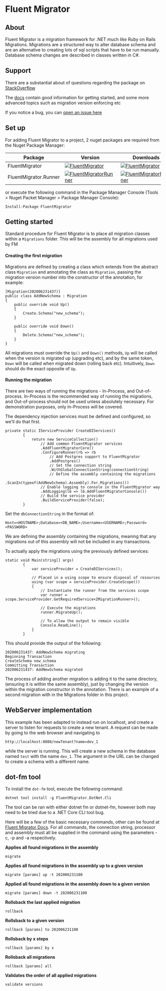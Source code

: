 ﻿# Fluent Migrator

## About

Fluent Migrator is a migration framework for .NET much like Ruby 
on Rails Migrations. Migrations are a structured way to alter 
database schema and are an alternative to creating lots of sql 
scripts that have to be run manually. Database schema 
changes are described in classes written in C#.

## Support

There are a substantial about of questions regarding the package on [StackOverflow](https://stackoverflow.com/questions/tagged/fluent-migrator)

The [docs](https://fluentmigrator.github.io/articles/intro.html) contain good information for getting started, and some more advanced topics such as migration version enforcing etc

If you notice a bug, you can [open an issue here](https://github.com/fluentmigrator/fluentmigrator/issues)

## Set up

For adding Fluent Migrator to a project, 2 nuget packages are required from the Nuget Package Manager:

Package      | Version   | Downloads |
------------------|----------|------------|
FluentMigrator    | [![FluentMigrator](https://img.shields.io/nuget/v/FluentMigrator.svg)](https://www.nuget.org/packages/FluentMigrator/) | [![FluentMigrator](https://img.shields.io/nuget/dt/FluentMigrator.svg)](https://www.nuget.org/packages/FluentMigrator/) |
FluentMigrator.Runner    | [![FluentMigratorRunner](https://img.shields.io/nuget/v/FluentMigrator.Runner.svg)](https://www.nuget.org/packages/FluentMigrator.Runner/) | [![FluentMigratorRunner](https://img.shields.io/nuget/dt/FluentMigrator.Runner.svg)](https://www.nuget.org/packages/FluentMigrator.Runner/) |

or execute the following command in the Package Manager Console (Tools > Nuget Packet Manager > Package Manager Console):

	Install-Package FluentMigrator

## Getting started

Standard procedure for Fluent Migrator is to place all migration classes
within a `Migrations` folder. This will be the assembly for all 
migrations used by FM

#### Creating the first migration

Migrations are defined by creating a class which extends from the 
abstract class `Migration` and annotating the class as `Migration`,
 passing the migration version number into the constructor of the annotation, for example:
	
    [Migration(202006231437)]
    public class AddNewSchema : Migration
    {
        public override void Up()
        {
            Create.Schema("new_schema");
        }

        public override void Down()
        {
            Delete.Schema("new_schema");
        }
    }

All migrations must override the `Up()` and `Down()` methods, 
`Up` will be called when the version is migrated up (upgrading 
etc), and by the same token, `Down` will be called when migrated 
down (rolling back etc). Intuitively, `Down` should do the exact 
opposite of `Up`.

#### Running the migration

There are two ways of running the migrations - In-Process, 
and Out-of-process. In-Process is the recommended way of running the migrations,
and Out-of-process should not be used unless absolutely necessary.
For demonstration purposes, only In-Process will be covered.

The dependency injection services must be defined and configured, 
so we'll do that first.

    private static IServiceProvider CreateDIServices()
            {
                return new ServiceCollection()
                    // Add common FluentMigrator services
                    .AddFluentMigratorCore()
                    .ConfigureRunner(rb => rb
                        // Add Postgres support to FluentMigrator
                        .AddPostgres()
                        // Set the connection string
                        .WithGlobalConnectionString(connectionString)
                        // Define the assembly containing the migrations
                        .ScanIn(typeof(AddNewSchema).Assembly).For.Migrations())
                    // Enable logging to console in the FluentMigrator way
                    .AddLogging(lb => lb.AddFluentMigratorConsole())
                    // Build the service provider
                    .BuildServiceProvider(false);
            }

Set the `dbConnectionString` in the format of:

`Host=<HOSTNAME>;Database=<DB_NAME>;Username=<USERNAME>;Password=<PASSWORD>`

We are defining the assembly containing the migrations,
meaning that any migrations out of this assembly will not be included
 in any transactions.

To actually apply the migrations using the previously defined services:

    static void Main(string[] args)
            {
                var serviceProvider = CreateDIServices();

                // Placed in a using scope to ensure disposal of resources
                using (var scope = serviceProvider.CreateScope())
                {
                    // Instantiate the runner from the services scope
                    var runner = scope.ServiceProvider.GetRequiredService<IMigrationRunner>();

                    // Execute the migrations
                    runner.MigrateUp();

                    // To allow the output to remain visible
                    Console.ReadLine();
                }
            }

This should provide the output of the following:


    202006231437: AddNewSchema migrating
    Beginning Transaction
    CreateSchema new_schema
    Committing Transaction
    202006231437: AddNewSchema migrated

The process of adding another migration is adding it to the same directory, (ensuring it is within the same
assembly), just by changing the version within the migration constructor in the annotation. There is an
example of a second migration with in the Migrations folder in this project.

## WebServer implementation

This example has been adapted to instead run on localhost, and create a server to listen for requests
to create a new tenant. A request can be made by going to the web browser and navigating to

    http://localhost:8080/newTenant?name=dev_1
    
while the server is running. This will create a new schema in the database named `test` with the name `dev_1`.
The argument in the URL can be changed to create a schema with a different name.

## dot-fm tool

To install the `dot-fm` tool, execute the following command:

    dotnet tool install -g FluentMigrator.DotNet.Cli

The tool can be ran with either dotnet fm or dotnet-fm, however both may need
to be tried due to a .NET Core CLI tool bug.

Here will be a few of the basic necessary commands, other can be found at [Fluent
Migrator Docs](https://fluentmigrator.github.io/articles/runners/dotnet-fm.html). 
For all commands, the connection string, processor and assembly must all be supplied 
in the command using the parameters -c, -p and -a respectively.


<b>Applies all found migrations in the assembly</b>

    migrate

<b>Applies all found migrations in the assembly up to a given version</b>

    migrate [params] up -t 202006231100

<b>Applied all found migrations in the assembly down to a given version</b>

    migrate [params] down -t 202006231100

<b>Rollsback the last applied migration</b>

    rollback

<b>Rollsback to a given version</b>

    rollback [params] to 202006231100

<b>Rollsback by x steps</b>

    rollback [params] by x

<b>Rollsback all migrations</b>

    rollback [params] all

<b>Validates the order of all applied migrations</b>

    validate versions

    
